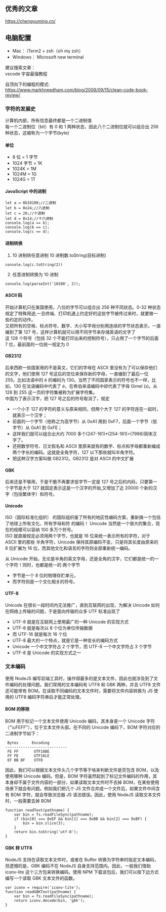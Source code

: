 ## 优秀的文章
https://chengyuming.cn/

## 电脑配置

- Mac： iTerm2 + zsh（oh my zsh）
- Windows： Microsoft new terminal

建议搜索文章：  
vscode 宇宙最强教程

自顶向下的编程的模式: https://www.markhneedham.com/blog/2008/09/15/clean-code-book-review/

### 字符的发展史

计算机内部，所有信息最终都是一个二进制值  
每一个二进制位（bit）有 0 和 1 两种状态，因此八个二进制位就可以组合出 256 种状态，这被称为一个字节(byte)

#### 单位

- 8 位 = 1 字节
- 1024 字节 = 1K
- 1024K = 1M
- 1024M = 1G
- 1024G = 1T

#### JavaScript 中的进制

```
let a = 0b10100;//二进制
let b = 0o24;//八进制
let c = 20;//十进制
let d = 0x14;//十六进制
console.log(a == b);
console.log(b == c);
console.log(c == d);
```

#### 进制转换

1. 10 进制转任意进制 10 进制数.toString(目标进制)

```
console.log(c.toString(2))
```

2. 任意进制转换为 10 进制

```
console.log(parseInt('10100', 2));
```

#### ASCII 码

开始计算机只在美国使用，八位的字节可以组合出 256 种不同状态。0-32 种状态规定了特殊用途,一旦终端、打印机遇上约定好的这些字节被传过来时，就要做一些约定的动作。  
又把所有的空格、标点符号、数字、大小写字母分别用连续的字节状态表示，一直编到了第 127 号，这样计算机就可以用不同字节来存储英语的文字了  
这 128 个符号（包括 32 个不能打印出来的控制符号），只占用了一个字节的后面 7 位，最前面的一位统一规定为 0

#### GB2312

后来西欧一些国家用的不是英文，它们的字母在 ASCII 里没有为了可以保存他们的文字，他们使用 127 号这后的空位来保存新的字母，一直编到了最后一位 255。比如法语中的 é 的编码为 130。当然了不同国家表示的符号也不一样，比如，130 在法语编码中代表了 é，在希伯来语编码中却代表了字母 Gimel (ג)。从 128 到 255 这一页的字符集被称为扩展字符集。  
中国为了表示汉字，把 127 号之后的符号取消了，规定

- 一个小于 127 的字符的意义与原来相同，但两个大于 127 的字符连在一起时，就表示一个汉字；
- 前面的一个字节（他称之为高字节）从 0xA1 用到 0xF7，后面一个字节（低字节）从 0xA1 到 0xFE；
- 这样我们就可以组合出大约 7000 多个(247-161)\*(254-161)=(7998)简体汉字了。
- 还把数学符号、日文假名和 ASCII 里原来就有的数字、标点和字母都重新编成两个字长的编码。这就是全角字符，127 以下那些就叫半角字符。
- 把这种汉字方案叫做 GB2312。GB2312 是对 ASCII 的中文扩展

#### GBK

后来还是不够用，于是干脆不再要求低字节一定是 127 号之后的内码，只要第一个字节是大于 127 就固定表示这是一个汉字的开始,又增加了近 20000 个新的汉字（包括繁体字）和符号。

#### Unicode

ISO（国际标准化组织） 的国际组织废了所有的地区性编码方案，重新搞一个包括了地球上所有文化、所有字母和符 的编码！ Unicode 当然是一个很大的集合，现在的规模可以容纳 100 多万个符号。  
ISO 就直接规定必须用两个字节，也就是 16 位来统一表示所有的字符，对于 ASCII 里的那些 半角字符，Unicode 保持其原编码不变，只是将其长度由原来的 8 位扩展为 16 位，而其他文化和语言的字符则全部重新统一编码。

从 Unicode 开始，无论是半角的英文字母，还是全角的汉字，它们都是统一的一个字符！同时，也都是统一的 两个字节

- 字节是一个 8 位的物理存贮单元，
- 而字符则是一个文化相关的符号。

#### UTF-8

Unicode 在很长一段时间内无法推广，直到互联网的出现，为解决 Unicode 如何在网络上传输的问题，于是面向传输的众多 UTF 标准出现了

- UTF-8 就是在互联网上使用最广的一种 Unicode 的实现方式
- UTF-8 就是每次以 8 个位为单位传输数据
- 而 UTF-16 就是每次 16 个位
- UTF-8 最大的一个特点，就是它是一种变长的编码方式
- Unicode 一个中文字符占 2 个字节，而 UTF-8 一个中文字符占 3 个字节
- UTF-8 是 Unicode 的实现方式之一

### 文本编码

使用 NodeJS 编写前端工具时，操作得最多的是文本文件，因此也就涉及到了文件编码的处理问题。我们常用的文本编码有 UTF8 和 GBK 两种，并且 UTF8 文件还可能带有 BOM。在读取不同编码的文本文件时，需要将文件内容转换为 JS 使用的 UTF8 编码字符串后才能正常处理。

#### BOM 的移除

BOM 用于标记一个文本文件使用 Unicode 编码，其本身是一个 Unicode 字符（"\uFEFF"），位于文本文件头部。在不同的 Unicode 编码下，BOM 字符对应的二进制字节如下：

```
 Bytes      Encoding
----------------------------
 FE FF       UTF16BE
 FF FE       UTF16LE
 EF BB BF    UTF8
```

因此，我们可以根据文本文件头几个字节等于啥来判断文件是否包含 BOM，以及使用哪种 Unicode 编码。但是，BOM 字符虽然起到了标记文件编码的作用，其本身却不属于文件内容的一部分，如果读取文本文件时不去掉 BOM，在某些使用场景下就会有问题。例如我们把几个 JS 文件合并成一个文件后，如果文件中间含有 BOM 字符，就会导致浏览器 JS 语法错误。因此，使用 NodeJS 读取文本文件时，一般需要去掉 BOM

```
function readText(pathname) {
    var bin = fs.readFileSync(pathname);
    if (bin[0] === 0xEF && bin[1] === 0xBB && bin[2] === 0xBF) {
        bin = bin.slice(3);
    }
    return bin.toString('utf-8');
}
```

#### GBK 转 UTF8

NodeJS 支持在读取文本文件时，或者在 Buffer 转换为字符串时指定文本编码，但遗憾的是，GBK 编码不在 NodeJS 自身支持范围内。因此，一般我们借助 iconv-lite 这个三方包来转换编码。使用 NPM 下载该包后，我们可以按下边方式编写一个读取 GBK 文本文件的函数。

```
var iconv = require('iconv-lite');
function readGBKText(pathname) {
    var bin = fs.readFileSync(pathname);
    return iconv.decode(bin, 'gbk');
}
```
